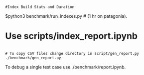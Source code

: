 
```

#Index Build Stats and Duration

```
$python3 benchmark/run_indexes.py # (1 hr on patagonia).
# Use scripts/index_report.ipynb
```

# To copy CSV files change directory in script/gen_report.py
./benchmark/gen_report.py

```

To debug a single test case use ./benchmark/report.ipynb.

